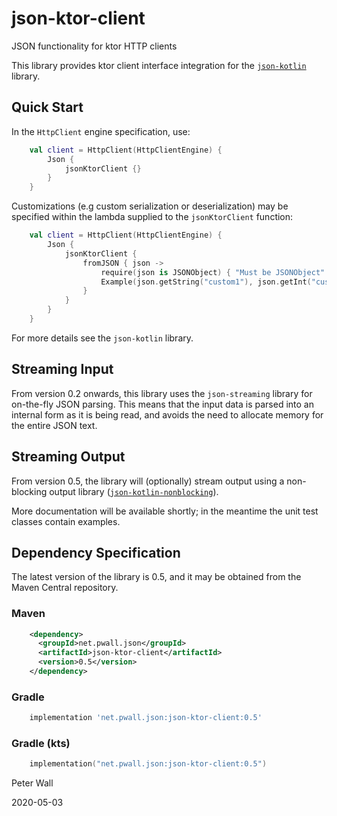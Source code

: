 # json-ktor-client

JSON functionality for ktor HTTP clients

This library provides ktor client interface integration for the [`json-kotlin`](https://github.com/pwall567/json-kotlin)
library.

## Quick Start

In the `HttpClient` engine specification, use:
```kotlin
    val client = HttpClient(HttpClientEngine) {
        Json {
            jsonKtorClient {}
        }
    }
```

Customizations (e.g custom serialization or deserialization) may be specified within the lambda supplied to the
`jsonKtorClient` function:
```kotlin
    val client = HttpClient(HttpClientEngine) {
        Json {
            jsonKtorClient {
                fromJSON { json ->
                    require(json is JSONObject) { "Must be JSONObject" }
                    Example(json.getString("custom1"), json.getInt("custom2"))
                }
            }
        }
    }
```
For more details see the `json-kotlin` library.

## Streaming Input

From version 0.2 onwards, this library uses the `json-streaming` library for on-the-fly JSON parsing.
This means that the input data is parsed into an internal form as it is being read, and avoids the need to allocate
memory for the entire JSON text.

## Streaming Output

From version 0.5, the library will (optionally) stream output using a non-blocking output library
([`json-kotlin-nonblocking`](https://github.com/pwall567/json-kotlin-nonblocking)).

More documentation will be available shortly; in the meantime the unit test classes contain examples.

## Dependency Specification

The latest version of the library is 0.5, and it may be obtained from the Maven Central repository.

### Maven
```xml
    <dependency>
      <groupId>net.pwall.json</groupId>
      <artifactId>json-ktor-client</artifactId>
      <version>0.5</version>
    </dependency>
```
### Gradle
```groovy
    implementation 'net.pwall.json:json-ktor-client:0.5'
```
### Gradle (kts)
```kotlin
    implementation("net.pwall.json:json-ktor-client:0.5")
```

Peter Wall

2020-05-03
